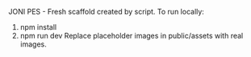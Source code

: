 JONI PES - Fresh scaffold created by script.
To run locally:
1) npm install
2) npm run dev
Replace placeholder images in public/assets with real images.
